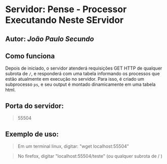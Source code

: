 # Servidor:  Pense - Processor Executando Neste SErvidor

## Autor: _João Paulo Secundo_

## Como funciona
Depois de iniciado, o servidor atenderá requisições GET HTTP de qualquer subrota de `/`, e responderá com uma tabela informando os processos que estão atualmente em execução no servidor. Para isso, é criado um subprocesso `ps`, e seu output é montado dinamicamente em uma tabela html.

##  Porta do servidor:

> 55504

## Exemplo de uso:

> Em um terminal linux, digitar: "wget localhost:55504"

> No firefox, digitar "localhost:55504/teste" (ou qualquer subrota de / )
